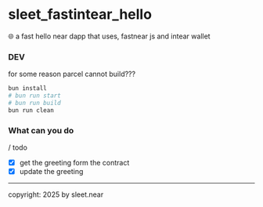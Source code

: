 # sleet_fastintear_hello
🌐 a fast hello near dapp that uses, fastnear js and intear wallet

### DEV
for some reason parcel cannot build???
```sh
bun install
# bun run start
# bun run build
bun run clean
```



### What can you do
/ todo
- [x] get the greeting form the contract
- [x] update the greeting

---


copyright: 2025 by sleet.near